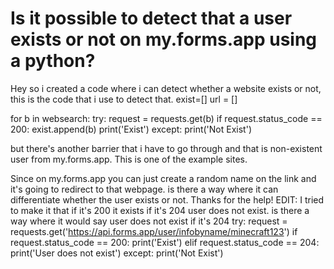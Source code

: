 
# Is it possible to detect that a user exists or not on my.forms.app using a python?

Hey so i created a code where i can detect whether a website exists or not, this is the code that i use to detect that.
exist=[]
url = []

for b in websearch:
    try:
        request = requests.get(b)
        if request.status_code == 200:
            exist.append(b)
            print('Exist')
    except:
        print('Not Exist')

but there's another barrier that i have to go through and that is non-existent user from my.forms.app.
This is one of the example sites.

Since on my.forms.app you can just create a random name on the link and it's going to redirect to that webpage. is there a way where it can differentiate whether the user exists or not.
Thanks for the help!
EDIT:
I tried to make it that if it's 200 it exists if it's 204 user does not exist. is there a way where it would say user does not exist if it's 204
try:
    request = requests.get('https://api.forms.app/user/infobyname/minecraft123')
    if request.status_code == 200:
        print('Exist')
    elif request.status_code == 204:
        print('User does not exist')
except:
    print('Not Exist')


        